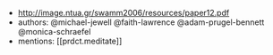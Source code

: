 
- http://image.ntua.gr/swamm2006/resources/paper12.pdf
- authors: @michael-jewell @faith-lawrence @adam-prugel-bennett @monica-schraefel
- mentions: [[prdct.meditate]]